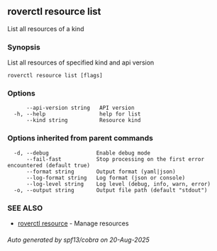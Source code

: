 ## roverctl resource list

List all resources of a kind

### Synopsis

List all resources of specified kind and api version

```
roverctl resource list [flags]
```

### Options

```
      --api-version string   API version
  -h, --help                 help for list
      --kind string          Resource kind
```

### Options inherited from parent commands

```
  -d, --debug               Enable debug mode
      --fail-fast           Stop processing on the first error encountered (default true)
      --format string       Output format (yaml|json)
      --log-format string   Log format (json or console)
      --log-level string    Log level (debug, info, warn, error)
  -o, --output string       Output file path (default "stdout")
```

### SEE ALSO

* [roverctl resource](roverctl_resource.md)	 - Manage resources

###### Auto generated by spf13/cobra on 20-Aug-2025
